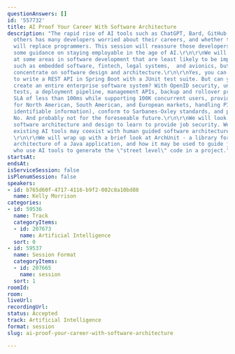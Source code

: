 ```yaml
---
questionAnswers: []
id: '557732'
title: AI Proof Your Career With Software Architecture
description: "The rapid rise of AI tools such as ChatGPT, Bard, GitHub Copilot, and
  others has many developers worried about their careers, and whether these tools
  will replace programmers. This session will reassure those developers and provide
  some guidance on staying employable in the age of AI.\r\n\r\nWe will begin by looking
  at some areas in software development that are least likely to be impacted by AI,
  such as embedded software, fintech, legal systems,  and avionics, but then we will
  concentrate on software design and architecture.\r\n\r\nYes, you can ask ChatGPT
  to write a REST API in Spring Boot with a JUnit test suite. But can you ask it to
  create an entire enterprise software system? With OpenID security, unit and integration
  tests, a deployment pipeline, management APIs, backup and rollover processes, an
  SLA of less than 100ms while supporting 100K concurrent users, providing localization
  for North American, South American, and European markets, handling PII (personally
  identifiable information), conform to Sarbanes-Oxley standards, and provide documentation?
  No. And probably not for the foreseeable future.\r\n\r\nWe will look at areas of
  software architecture and design to learn to provide job security. We will see how
  existing AI tools may coexist with human guided software architecture development.
  \r\n\r\nWe will wrap up with a brief look at ArchUnit - a library for testing the
  architecture of a Java application, and how it may be used to guide junior developers
  who use AI tools to generate the \"street level\" code in a project."
startsAt: 
endsAt: 
isServiceSession: false
isPlenumSession: false
speakers:
- id: b765d60f-4717-4116-b9f2-002c8a10bd88
  name: Kelly Morrison
categories:
- id: 59536
  name: Track
  categoryItems:
  - id: 207673
    name: Artificial Intelligence
  sort: 0
- id: 59537
  name: Session Format
  categoryItems:
  - id: 207665
    name: session
  sort: 1
roomId: 
room: 
liveUrl: 
recordingUrl: 
status: Accepted
track: Artificial Intelligence
format: session
slug: ai-proof-your-career-with-software-architecture

---
```

